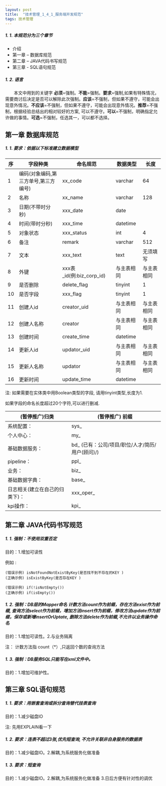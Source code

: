 ```yaml
---
layout: post
title:  "技术管理_1_4_1_服务端开发规范"
tags: 技术管理
---
```


##### 1. 1. 本规范分为三个章节
- 介绍
- 第一章 – 数据库规范
- 第二章 – JAVA代码书写规范
- 第三章 - SQL语句规范

##### 1. 2. 语言

　　本文中用到的关键字 **必须**=强制。**不能**=强制。**要求**=强制,如果有特殊情况，需要商讨后决定是否可以解除此次强制。**应该**=不强制，但如果不遵守，可能会出现意外情况。**不应该**=不强制，但如果不遵守，可能会出现意外情况。**推荐**=不强制，根据经验总结出的相对较好的方案, 可以不遵守。**可以**=不强制，明确指定允许做的事情。**可选**=不强制，任选其一，可以都不选择。


## 第一章 数据库规范
##### 1. 1. 要求：依据以下标准建立数据模型

|序   | 字段种类  |命名规范|数据类型|长度|
| ------ | ------ | ----- | ----- | ------- |
| 1  |  编码(对象编码,第三方单号,第三方编号) | xx_code| varchar|64|
| 2  |  名称 | xx_name| varchar|128|
|  3 |  日期(不带时分秒) |xxx_date| date||
|  4 |  时间(带时分秒) |xxx_time|datetime||
|  5 |  对象状态 |xxx_status|int|4|
|  6 |  备注 |remark|varchar|512|
|  7 |  文本 |xxx_text|text|无须填写|
|  8 |  外键 |xxx表\_id(例:biz_corp_id)|与主表相同|与主表相同|
|  9 |  是否删除 |delete_flag|tinyint|1|
|  10 |  是否字段 | xxx\_flag|tinyint|1|
|  11 |  创建人id | creator_uid |与主表相同|与主表相同|
|  12 |  创建人名称 | creator|与主表相同|与主表相同|
|  13 |  创建时间 | create_time|datetime||
|  14 |  更新人id | updator_uid|与主表相同|与主表相同|
|  15 |  更新人名称 | updator|与主表相同|与主表相同|
|  16 |  更新时间 | update_time|datetime||
 
注: 如果需要在实体类中用Boolean类型的字段, 请用tinyint类型,长度为1.

如果字段的命名长度超过20个字符,可以进行删减.


 
 
| (暂停推广)归类| (暂停推广) 前缀| 
| ----- | ------- |
| 系统配置：| sys_| 
| 个人中心：| my_| 
| 基础数据服务：| bd_     (已有：公司/项目/职位/人才/简历/用户(顾问)/)| 
| pipeline：| ppl_| 
| 业务：| biz_| 
| 基础数据字典：| base_| 
| 日志相关(建立在自己的归类下)：| xxx_oper_| 
| kpi操作：| kpi_| 
 

## 第二章 JAVA代码书写规范
##### 1. 1. 强制：不使用双重否定

目的：1.增加可读性

例如 : 

	(错误示例) isNotFoundNotExistByKey(是否找不到不存在的KEY ) 
	(正确示例) isExistByKey(是否存在KEY )

	(错误示例) if(!isNotEmpty())
	(正确示例) if(isEmpty())


##### 1. 2. 强制：DB层的Mapper命名 计数方法count作为前缀，存在方法exist作为前缀, 查询方法select作为前缀，增加方法insert作为前缀，修改方法update作为前缀，保存或新增insertOrUptate, 删除方法delete作为前缀,不允许以业务操作命名

目的：1.增加可读性。2.与业务隔离

注： 计数方法指 count（*）,只返回个数的查询方法

##### 1. 3. 强制：DB服务SQL只能写在xml文件中。

目的：1.增加可维护性。


## 第三章 SQL语句规范
##### 1. 1. 要求：用嵌套查询或拆分查询替代挂表查询

目的：1.减少磁盘IO

注: 先用EXPLAIN看一下

##### 1. 2. 要求：连表不超过3张,优先短查询, 不允许关联非自身服务的数据表

目的：1.减少磁盘IO。2.解耦,为系统服务化做准备

##### 1. 3. 要求：短查询

目的：1.减少磁盘IO。2.解耦,为系统服务化做准备 3.日后方便有针对性的调优

